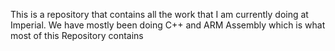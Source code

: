 This is a repository that contains all the work that I am currently doing at Imperial.
We have mostly been doing C++ and ARM Assembly which is what most of this Repository contains
